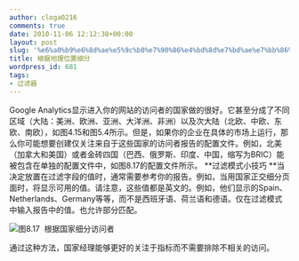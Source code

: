 ```yaml
---
author: cloga0216
comments: true
date: 2010-11-06 12:12:38+00:00
layout: post
slug: '%e6%a0%b9%e6%8d%ae%e5%9c%b0%e7%90%86%e4%bd%8d%e7%bd%ae%e7%bb%86%e5%88%86'
title: 根据地理位置细分
wordpress_id: 681
tags:
- 过滤器
---
```


Google Analytics显示进入你的网站的访问者的国家做的很好。它甚至分成了不同区域（大陆：美洲、欧洲、亚洲、大洋洲、非洲）以及次大陆（北欧、中欧、东欧、南欧），如图4.15和图5.4所示。但是，如果你的企业在具体的市场上运行，那么你可能想要创建仅关注来自于这些国家的访问者报告的配置文件。例如，北美（加拿大和美国）或者金砖四国（巴西、俄罗斯、印度、中国，缩写为BRIC）能被包含在单独的配置文件中，如图8.17的配置文件所示。
**过滤模式小技巧
**当决定放置在过滤字段的值时，通常需要参考你的报告。例如，当用国家正交细分页面时，将显示可用的值。请注意，这些值都是英文的。例如，他们显示的Spain、Netherlands、Germany等等，而不是西班牙语、荷兰语和德语。仅在过滤模式中输入报告中的值。也允许部分匹配。


[![](http://www.cloga.info/wp-content/uploads/2010/11/8-17-300x176.png)](http://www.cloga.info/wp-content/uploads/2010/11/8-17.png)图8.17  根据国家细分访问者

<!-- more -->


通过这种方法，国家经理能够更好的关注于指标而不需要排除不相关的访问。
